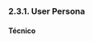 ### 2.3.1. User Persona
#### Técnico

<img src="C:\Users\user\IdeaProjects\TecHelp-InformeDelProyecto\Docs\Capitulo II\2.3. Needfinding\ImgUsersPersonas\Tecnico.png" alt=""/>